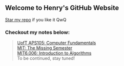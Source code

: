 ## Welcome to Henry's GitHub Website
[Star my repo](https://github.com/Henry8192/notes) if you like it QwQ

### Checkout my notes below:
> [UofT APS105: Computer Fundamentals](https://github.com/Henry8192/notes/blob/main/notes.md)  
> [MIT: The Missing Semester](https://github.com/Henry8192/notes/blob/main/missingSemester.md)  
> [MIT6.006: Introduction to Algorithms](https://www.youtube.com/watch?v=dQw4w9WgXcQ)  
> To be continued, stay tuned!
